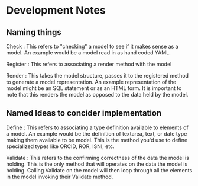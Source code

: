 
# Development Notes

## Naming things

Check
: This refers to "checking" a model to see if it makes sense as a model. An example would be a model read in as hand coded YAML.

Register
: This refers to associating a render method with the model

Render
: This takes the model structure, passes it to the registered method to generate a model representation. An example representation of the model might be an SQL statement or as an HTML form. It is important to note that this renders the model as opposed to the data held by the model.

## Named Ideas to concider implementation

Define
: This refers to associating a type definition available to elements of a model. An example would be the definition of textarea, text, or date type making them available to be model. This is the method you'd use to define specialized types like ORCID, ROR, ISNI, etc.

Validate
: This refers to the confirming correctness of the data the model is holding. This is the only method that will operates on the data the model is holding. Calling Validate on the model will then loop through all the elements in the model invoking their Validate method.

